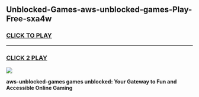 
## Unblocked-Games-aws-unblocked-games-Play-Free-sxa4w
<h3>
<a href="https://premium76.site?title=aws-unblocked-games&ref=24M">CLICK TO PLAY</a></h3>
<hr>

<h3>
<a href="https://premium76.site?title=aws-unblocked-games&ref=24M">CLICK 2 PLAY</a>
  
</h3>

<a href="https://premium76.site?title=aws-unblocked-games&ref=24M"><img src="https://clearcache.store/games.png"></a>


**aws-unblocked-games games unblocked: Your Gateway to Fun and Accessible Online Gaming**
